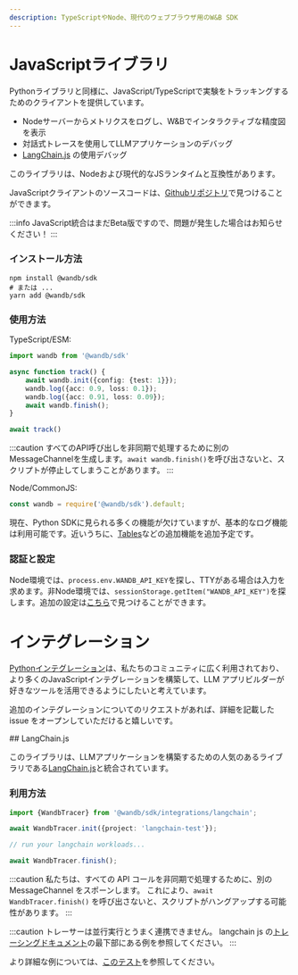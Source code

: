 ```yaml
---
description: TypeScriptやNode、現代のウェブブラウザ用のW&B SDK
---
```


# JavaScriptライブラリ

Pythonライブラリと同様に、JavaScript/TypeScriptで実験をトラッキングするためのクライアントを提供しています。

- Nodeサーバーからメトリクスをログし、W&Bでインタラクティブな精度図を表示
- 対話式トレースを使用してLLMアプリケーションのデバッグ
- [LangChain.js](https://github.com/hwchase17/langchainjs) の使用デバッグ

このライブラリは、Nodeおよび現代的なJSランタイムと互換性があります。

JavaScriptクライアントのソースコードは、[Githubリポジトリ](https://github.com/wandb/wandb-js)で見つけることができます。

:::info
JavaScript統合はまだBeta版ですので、問題が発生した場合はお知らせください！
:::

### インストール方法

```shell
npm install @wandb/sdk
# または ...
yarn add @wandb/sdk
```

### 使用方法

TypeScript/ESM:

```typescript
import wandb from '@wandb/sdk'

async function track() {
    await wandb.init({config: {test: 1}});
    wandb.log({acc: 0.9, loss: 0.1});
    wandb.log({acc: 0.91, loss: 0.09});
    await wandb.finish();
}

await track()
```

:::caution
すべてのAPI呼び出しを非同期で処理するために別のMessageChannelを生成します。`await wandb.finish()`を呼び出さないと、スクリプトが停止してしまうことがあります。
:::

Node/CommonJS:

```javascript
const wandb = require('@wandb/sdk').default;
```

現在、Python SDKに見られる多くの機能が欠けていますが、基本的なログ機能は利用可能です。近いうちに、[Tables](https://docs.wandb.ai/guides/tables?utm_source=github&utm_medium=code&utm_campaign=wandb&utm_content=readme)などの追加機能を追加予定です。

### 認証と設定

Node環境では、`process.env.WANDB_API_KEY`を探し、TTYがある場合は入力を求めます。非Node環境では、`sessionStorage.getItem("WANDB_API_KEY")`を探します。追加の設定は[こちら](https://github.com/wandb/wandb-js/blob/main/src/sdk/lib/config.ts)で見つけることができます。
# インテグレーション

[Pythonインテグレーション](https://docs.wandb.ai/guides/integrations)は、私たちのコミュニティに広く利用されており、より多くのJavaScriptインテグレーションを構築して、LLM アプリビルダーが好きなツールを活用できるようにしたいと考えています。

追加のインテグレーションについてのリクエストがあれば、詳細を記載した issue をオープンしていただけると嬉しいです。

## LangChain.js

このライブラリは、LLMアプリケーションを構築するための人気のあるライブラリである[LangChain.js](https://github.com/hwchase17/langchainjs)と統合されています。

### 利用方法

```typescript
import {WandbTracer} from '@wandb/sdk/integrations/langchain';

await WandbTracer.init({project: 'langchain-test'});

// run your langchain workloads...

await WandbTracer.finish();
```

:::caution
私たちは、すべての API コールを非同期で処理するために、別の MessageChannel をスポーンします。 これにより、`await WandbTracer.finish()` を呼び出さないと、スクリプトがハングアップする可能性があります。
:::

:::caution
トレーサーは並行実行とうまく連携できません。 langchain js の[トレーシングドキュメント](https://js.langchain.com/docs/production/tracing)の最下部にある例を参照してください。
:::

より詳細な例については、[このテスト](https://github.com/wandb/wandb-js/blob/main/src/sdk/integrations/langchain/langchain.test.ts)を参照してください。